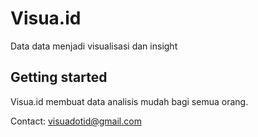 # Visua.id

Data data menjadi visualisasi dan insight

## Getting started

Visua.id membuat data analisis mudah bagi semua orang.

Contact: visuadotid@gmail.com
